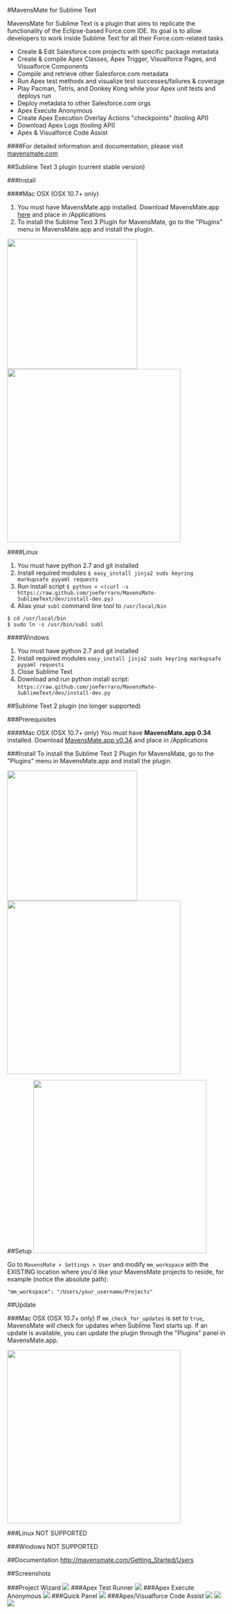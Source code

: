 #MavensMate for Sublime Text

MavensMate for Sublime Text is a plugin that aims to replicate the functionality of the Eclipse-based Force.com IDE. Its goal is to allow developers to work inside Sublime Text for all their Force.com-related tasks.

* Create & Edit Salesforce.com projects with specific package metadata
* Create & compile Apex Classes, Apex Trigger, Visualforce Pages, and Visualforce Components
* Compile and retrieve other Salesforce.com metadata
* Run Apex test methods and visualize test successes/failures & coverage
* Play Pacman, Tetris, and Donkey Kong while your Apex unit tests and deploys run
* Deploy metadata to other Salesforce.com orgs
* Apex Execute Anonymous
* Create Apex Execution Overlay Actions "checkpoints" (tooling API)
* Download Apex Logs (tooling API)
* Apex & Visualforce Code Assist

####For detailed information and documentation, please visit [mavensmate.com][mmcom]


##Sublime Text 3 plugin (current stable version)

###Install

####Mac OSX (OSX 10.7+ only)
1. You must have MavensMate.app installed. Download MavensMate.app [here][mm_download] and place in /Applications
2. To install the Sublime Text 3 Plugin for MavensMate, go to the "Plugins" menu in MavensMate.app and install the plugin.

<img src="http://wearemavens.com/images/mm/plugins-menu.png" width="300"/>

<img src="http://wearemavens.com/images/mm/plugins.png" width="400"/>

####Linux
1. You must have python 2.7 and git installed
2. Install required modules `$ easy_install jinja2 suds keyring markupsafe pyyaml requests`
3. Run install script `$ python < <(curl -s https://raw.github.com/joeferraro/MavensMate-SublimeText/dev/install-dev.py)`
4. Alias your `subl` command line tool to `/usr/local/bin`

```
$ cd /usr/local/bin
$ sudo ln -s /usr/bin/subl subl
```

####Windows
1. You must have python 2.7 and git installed
2. Install required modules `easy_install jinja2 suds keyring markupsafe pyyaml requests`
3. Close Sublime Text
4. Download and run python install script: `https://raw.github.com/joeferraro/MavensMate-SublimeText/dev/install-dev.py`



##Sublime Text 2 plugin (no longer supported)

###Prerequisites

####Mac OSX (OSX 10.7+ only)
You must have **MavensMate.app 0.34** installed. Download [MavensMate.app v0.34][mm_034_download] and place in /Applications

###Install
To install the Sublime Text 2 Plugin for MavensMate, go to the "Plugins" menu in MavensMate.app and install the plugin.

<img src="http://wearemavens.com/images/mm/plugins-menu.png" width="300"/>

<img src="http://wearemavens.com/images/mm/plugins.png" width="400"/>


##Setup
<img src="http://wearemavens.com/images/mm/menu3.png" width="400"/>

Go to `MavensMate > Settings > User` and modify `mm_workspace` with the EXISTING location where you'd like your MavensMate projects to reside, for example (notice the absolute path):

	"mm_workspace": "/Users/your_username/Projects"

##Update

###Mac OSX (OSX 10.7+ only)
If `mm_check_for_updates` is set to `true`, MavensMate will check for updates when Sublime Text starts up. If an update is available, you can update the plugin through the "Plugins" panel in MavensMate.app.

<img src="http://wearemavens.com/images/mm/plugin-update.png" width="400"/>

###Linux
NOT SUPPORTED

###Windows
NOT SUPPORTED

##Documentation
<a href="MavensMate Documentation">http://mavensmate.com/Getting_Started/Users</a>

##Screenshots

###Project Wizard
<img src="http://cdn.mavensconsulting.com/mavensmate/img/new_project.png"/>
###Apex Test Runner
<img src="http://cdn.mavensconsulting.com/mavensmate/img/tests.png"/>
###Apex Execute Anonymous
<img src="http://cdn.mavensconsulting.com/mavensmate/img/execute-apex.png"/>
###Quick Panel
<img src="http://wearemavens.com/images/mm/panel.png"/>
###Apex/Visualforce Code Assist
<img src="http://wearemavens.com/images/mm/apex2.png"/>
<img src="http://wearemavens.com/images/mm/vf1.png"/>
<img src="http://wearemavens.com/images/mm/vf2.png"/>

[mm_download]: http://cdn.mavensconsulting.com/mavensmate/builds/MavensMate.zip
[mm_034_download]: http://cdn.mavensconsulting.com/mavensmate/builds/0.34/MavensMate.zip
[mmcom]: http://mavensmate.com/?utm_source=github&utm_medium=st-plugin&utm_campaign=st
